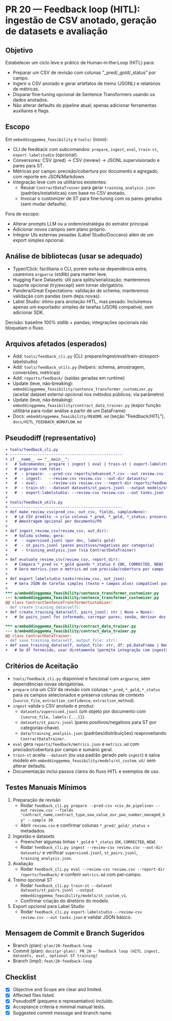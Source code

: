 # PR 20 — Feedback loop (HITL): ingestão de CSV anotado, geração de datasets e avaliação

## Objetivo
Estabelecer um ciclo leve e prático de Human‑in‑the‑Loop (HITL) para:
- Preparar um CSV de revisão com colunas “_pred/_gold/_status” por campo.
- Ingerir o CSV anotado e gerar artefatos de treino (JSONL) e relatórios de métricas.
- Disparar fine‑tuning opcional de Sentence Transformers usando os dados anotados.
- Não alterar defaults do pipeline atual; apenas adicionar ferramentas auxiliares e flags.

## Escopo
Em `embeddinggemma_feasibility` e `tools/` (novo):
- CLI de feedback com subcomandos: `prepare`, `ingest`, `eval`, `train-st`, `export-labelstudio` (opcional).
- Conversores: CSV (pred) → CSV (review) → JSONL supervisionado e pares para ST.
- Métricas por campo: precisão/cobertura por documento e agregado, com reporte em JSON/Markdown.
- Integração leve com os utilitários existentes:
  - Reusar `ContractDataTrainer` para gerar `training_analysis.json` (padrões/estatísticas) com base no CSV anotado.
  - Invocar o customizer de ST para fine‑tuning com os pares gerados (sem mudar defaults).

Fora de escopo:
- Alterar prompts LLM ou a ordem/estratégia do extrator principal.
- Adicionar novos campos sem plano próprio.
- Integrar UIs externas pesadas (Label Studio/Doccano) além de um export simples opcional.

## Análise de bibliotecas (usar se adequado)
- Typer/Click: facilitaria o CLI, porém evita‑se dependência extra; usaremos `argparse` (stdlib) para manter leve.
- Hugging Face Datasets: útil para splits/serialização; manteremos suporte opcional (try/except) sem tornar obrigatório.
- Pandera/Great Expectations: validação de schema; manteremos validação com pandas (sem deps novas).
- Label Studio: ótimo para anotação HITL, mas pesado. Incluiremos apenas um exportador simples de tarefas (JSON) compatível, sem adicionar SDK.

Decisão: baseline 100% stdlib + pandas; integrações opcionais não bloqueiam o fluxo.

## Arquivos afetados (esperados)
- Add: `tools/feedback_cli.py` (CLI: prepare/ingest/eval/train-st/export-labelstudio)
- Add: `tools/feedback_utils.py` (helpers: schema, amostragem, conversões, métricas)
- Add: `reports/feedback/` (saídas geradas em runtime)
- Update (leve, não‑breaking): `embeddinggemma_feasibility/sentence_transformer_customizer.py` (aceitar dataset externo opcional nos métodos públicos; via parâmetro)
- Update (leve, não‑breaking): `embeddinggemma_feasibility/contract_data_trainer.py` (expor função utilitária para rodar análise a partir de um DataFrame)
- Docs: `embeddinggemma_feasibility/README.md` (seção "Feedback/HITL"), `docs/HITL_FEEDBACK_WORKFLOW.md`

## Pseudodiff (representativo)
```diff
+ tools/feedback_cli.py
+ -------------------------------------------------
+ if __name__ == "__main__":
+   # Subcomandos: prepare | ingest | eval | train-st | export-labelstudio
+   # argparse com rotas:
+   #  - prepare:  --pred-csv reports/advanced_*.csv --out review.csv --fields "contract_name,contract_type,..." --sample 50
+   #  - ingest:   --review-csv review.csv --out-dir datasets/
+   #  - eval:     --review-csv review.csv --report-dir reports/feedback/
+   #  - train-st: --dataset datasets/st_pairs.jsonl --output models/st_custom_v1
+   #  - export-labelstudio: --review-csv review.csv --out tasks.json
+
+ tools/feedback_utils.py
+ -------------------------------------------------
+ def make_review_csv(pred_csv, out_csv, fields, sample=None):
+   # Lê CSV predito -> cria colunas *_pred, *_gold, *_status; preserva metadados (arquivo, confiança)
+   # Amostragem opcional por documento/PO
+
+ def ingest_review_csv(review_csv, out_dir):
+   # Valida schema; gera:
+   #  - supervised.jsonl (por doc, labels gold)
+   #  - st_pairs.jsonl (pares positivos/negativos por categoria)
+   #  - training_analysis.json (via ContractDataTrainer)
+
+ def evaluate_review_csv(review_csv, report_dir):
+   # Compara *_pred vs *_gold quando *_status ∈ {OK, CORRECTED, NEW}
+   # Gera metrics.json e metrics.md com precisão/cobertura por campo
+
+ def export_labelstudio_tasks(review_csv, out_json):
+   # Gera JSON de tarefas simples (texto + campos alvo) compatível para import
+
*** a/embeddinggemma_feasibility/sentence_transformer_customizer.py
--- b/embeddinggemma_feasibility/sentence_transformer_customizer.py
@@ class ContractSentenceTransformerCustomizer:
- def create_training_data(self):
+ def create_training_data(self, pairs_jsonl: str | None = None):
+   # Se pairs_jsonl for informado, carregar pares; senão, derivar dos dados existentes

*** a/embeddinggemma_feasibility/contract_data_trainer.py
--- b/embeddinggemma_feasibility/contract_data_trainer.py
@@ class ContractDataTrainer:
- def save_training_data(self, output_file: str):
+ def save_training_data(self, output_file: str, df: pd.DataFrame | None = None):
+   # Se df fornecido, usar diretamente (permite integração com ingestão sem re‑ler CSV)
```

## Critérios de Aceitação
- `tools/feedback_cli.py` disponível e funcional com `argparse`, sem dependências novas obrigatórias.
- `prepare` cria um CSV de revisão com colunas `*_pred`, `*_gold`, `*_status` para os campos selecionados e preserva colunas de contexto (`source_file`, `extraction_confidence`, `extraction_method`).
- `ingest` valida o CSV anotado e produz:
  - `datasets/supervised.jsonl` (um objeto por documento com `{source_file, labels:{...}}`).
  - `datasets/st_pairs.jsonl` (pares positivos/negativos para ST por categorias‑chave).
  - `data/training_analysis.json` (padrões/distribuições) reaproveitando `ContractDataTrainer`.
- `eval` gera `reports/feedback/metrics.json` e `metrics.md` com precisão/cobertura por campo e sumário geral.
- `train-st` aceita `--dataset` (ou usa padrão gerado pelo `ingest`) e salva modelo em `embeddinggemma_feasibility/models/st_custom_vX/` sem alterar defaults.
- Documentação inclui passos claros do fluxo HITL e exemplos de uso.

## Testes Manuais Mínimos
1) Preparação de revisão
   - Rodar `feedback_cli.py prepare --pred-csv <csv_do_pipeline> --out review.csv --fields "contract_name,contract_type,sow_value_eur,pwo_number,managed_by" --sample 30`.
   - Abrir `review.csv` e confirmar colunas `*_pred/_gold/_status` + metadados.
2) Ingestão e datasets
   - Preencher algumas linhas `*_gold` e `*_status` (`OK`, `CORRECTED`, `NEW`).
   - Rodar `feedback_cli.py ingest --review-csv review.csv --out-dir datasets/` e verificar `supervised.jsonl`, `st_pairs.jsonl`, `training_analysis.json`.
3) Avaliação
   - Rodar `feedback_cli.py eval --review-csv review.csv --report-dir reports/feedback/` e conferir `metrics.md` com per‑campo.
4) Treino opcional ST
   - Rodar `feedback_cli.py train-st --dataset datasets/st_pairs.jsonl --output embeddinggemma_feasibility/models/st_custom_v1`.
   - Confirmar criação do diretório do modelo.
5) Export opcional para Label Studio
   - Rodar `feedback_cli.py export-labelstudio --review-csv review.csv --out tasks.json` e validar JSON básico.

## Mensagem de Commit e Branch Sugeridos
- Branch (plan): `plan/20-feedback-loop`
- Commit (plan): `docs(pr-plan): PR 20 — feedback loop (HITL ingest, datasets, eval, optional ST training)`
- Branch (impl): `feat/20-feedback-loop`

## Checklist
- [x] Objective and Scope are clear and limited.
- [x] Affected files listed.
- [x] Pseudodiff (pequeno e representativo) incluído.
- [x] Acceptance criteria e minimal manual tests.
- [x] Suggested commit message and branch name.
